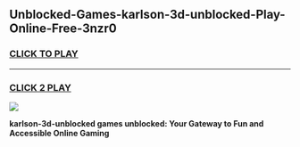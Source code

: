 
## Unblocked-Games-karlson-3d-unblocked-Play-Online-Free-3nzr0
<h3>
<a href="https://premium76.site?title=karlson-3d-unblocked&ref=26A">CLICK TO PLAY</a></h3>
<hr>

<h3>
<a href="https://premium76.site?title=karlson-3d-unblocked&ref=26A">CLICK 2 PLAY</a>
  
</h3>

<a href="https://premium76.site?title=karlson-3d-unblocked&ref=26A"><img src="https://clearcache.store/games.png"></a>


**karlson-3d-unblocked games unblocked: Your Gateway to Fun and Accessible Online Gaming**
